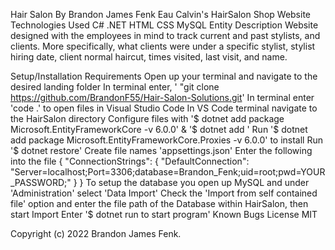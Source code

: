 Hair Salon
By Brandon James Fenk
Eau Calvin's HairSalon Shop Website
Technologies Used
C#
.NET
HTML
CSS
MySQL
Entity
Description
Website designed with the employees in mind to track current and past stylists, and clients. More specifically, what clients were under a specific stylist, stylist hiring date, client normal haircut, times visited, last visit, and name.

Setup/Installation Requirements
Open up your terminal and navigate to the desired landing folder
In terminal enter, ' "git clone https://github.com/BrandonF55/Hair-Salon-Solutions.git'
In terminal enter 'code .' to open files in Visual Studio Code
In VS Code terminal navigate to the HairSalon directory 
Configure files with '$ dotnet add package Microsoft.EntityFrameworkCore -v 6.0.0' & '$ dotnet add '
Run '$ dotnet add package Microsoft.EntityFrameworkCore.Proxies -v 6.0.0' to install
Run '$ dotnet restore'
Create file names 'appsettings.json'
Enter the following into the file
{
  "ConnectionStrings": {
      "DefaultConnection": "Server=localhost;Port=3306;database=Brandon_Fenk;uid=root;pwd=YOUR_PASSWORD;"
  }
}
To setup the database you open up MySQL and under 'Administration' select 'Data Import'
Check the 'Import from self contained file' option and enter the file path of the Database within HairSalon, then start Import
Enter '$ dotnet run to start program'
Known Bugs
License
MIT

Copyright (c) 2022 Brandon James Fenk.